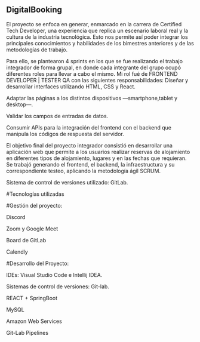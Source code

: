 ## DigitalBooking
El proyecto se enfoca en generar, enmarcado en la carrera de Certified Tech Developer, una experiencia que replica un escenario laboral real y la cultura de la industria tecnológica. Esto nos permite así poder integrar los principales conocimientos y habilidades de los bimestres anteriores y de las metodologías de trabajo. 

Para ello, se plantearon 4 sprints en los que se fue realizando el trabajo integrador de forma grupal, en donde cada integrante del grupo ocupó diferentes roles para llevar a cabo el mismo.
Mi rol fué de FRONTEND DEVELOPER | TESTER QA con las siguientes responsabilidades:
Diseñar y desarrollar interfaces utilizando HTML, CSS y React.

Adaptar las páginas a los distintos dispositivos —smartphone,tablet y desktop—.

Validar los campos de entradas de datos.

Consumir APIs para la integración del frontend con el backend que manipula los códigos de respuesta del servidor.

El objetivo final del proyecto integrador consistió en desarrollar una aplicación web que permite a los usuarios realizar reservas de alojamiento en diferentes tipos de alojamiento, lugares y en las fechas que requieran. Se trabajó generando el frontend, el backend, la infraestructura y su correspondiente testeo, aplicando la metodología ágil SCRUM.

Sistema de control de versiones utilizado: GitLab.

#Tecnologías utilizadas

#Gestión del proyecto:

Discord

Zoom y Google Meet

Board de GitLab

Calendly

#Desarrollo del Proyecto:

IDEs: Visual Studio Code e Intellij IDEA.

Sistemas de control de versiones: Git-lab.

REACT + SpringBoot

MySQL

Amazon Web Services

Git-Lab Pipelines
